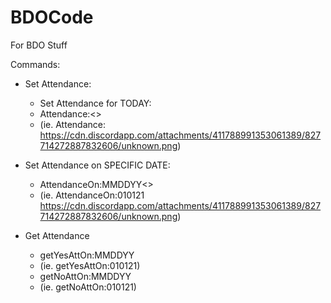 # BDOCode
For BDO Stuff

Commands:

* Set Attendance:
  * Set Attendance for TODAY:
  * Attendance:<<URL>>
  * (ie. Attendance: https://cdn.discordapp.com/attachments/411788991353061389/827714272887832606/unknown.png)
    
* Set Attendance on SPECIFIC DATE:
  * AttendanceOn:MMDDYY<<URL>>
  * (ie. AttendanceOn:010121 https://cdn.discordapp.com/attachments/411788991353061389/827714272887832606/unknown.png)

* Get Attendance
  * getYesAttOn:MMDDYY
  * (ie. getYesAttOn:010121)
  * getNoAttOn:MMDDYY 
  * (ie. getNoAttOn:010121)
